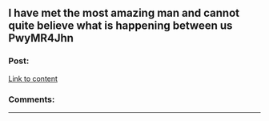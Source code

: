 ## I have met the most amazing man and cannot quite believe what is happening between us PwyMR4Jhn

### Post:

[Link to content](http://bordesleyabbey.com/17.php#OjnPWIci)

### Comments:

---

